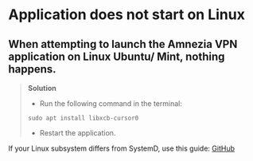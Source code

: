# Application does not start on Linux

## When attempting to launch the Amnezia VPN application on Linux Ubuntu/ Mint, nothing happens.

>**Solution**
>
> - Run the following command in the terminal:
>~~~
>sudo apt install libxcb-cursor0
>~~~
> - Restart the application.

If your Linux subsystem differs from SystemD,
use this guide: [GitHub]

[GitHub]:  https://github.com/M9snikFeed/amnezia-vpn-runit/blob/main/README.md